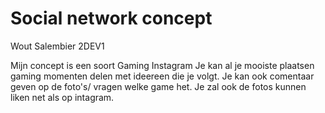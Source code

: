
# Social network concept
 Wout Salembier  2DEV1

Mijn concept is een soort Gaming Instagram
Je kan al je mooiste plaatsen gaming momenten delen met ideereen die je volgt.
Je kan ook comentaar geven op de foto's/ vragen welke game het.
Je zal ook de fotos kunnen liken net als op intagram.
